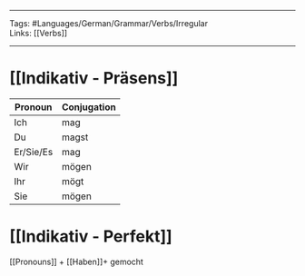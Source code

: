 ___
Tags: #Languages/German/Grammar/Verbs/Irregular  
Links: [[Verbs]]
___
# [[Indikativ - Präsens]]
Pronoun|Conjugation
------------ | ------------
Ich | mag
Du | magst
Er/Sie/Es | mag
Wir | mögen
Ihr | mögt
Sie | mögen


# [[Indikativ - Perfekt]]
[[Pronouns]] + [[Haben]]+ gemocht